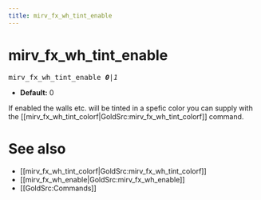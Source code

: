 ```yaml
---
title: mirv_fx_wh_tint_enable
---
```


# mirv_fx_wh_tint_enable

<tt>mirv_fx_wh_tint_enable _**0**|1_</tt>

* **Default:** 0

If enabled the walls etc. will be tinted in a spefic color you can supply with the [[mirv_fx_wh_tint_colorf|GoldSrc:mirv_fx_wh_tint_colorf]] command. 

# See also

* [[mirv_fx_wh_tint_colorf|GoldSrc:mirv_fx_wh_tint_colorf]]
* [[mirv_fx_wh_enable|GoldSrc:mirv_fx_wh_enable]]
* [[GoldSrc:Commands]]
